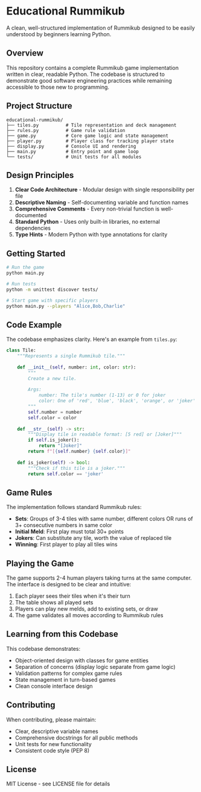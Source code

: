 # Educational Rummikub

A clean, well-structured implementation of Rummikub designed to be easily understood by beginners learning Python.

## Overview

This repository contains a complete Rummikub game implementation written in clear, readable Python. The codebase is structured to demonstrate good software engineering practices while remaining accessible to those new to programming.

## Project Structure

```
educational-rummikub/
├── tiles.py          # Tile representation and deck management
├── rules.py          # Game rule validation
├── game.py           # Core game logic and state management
├── player.py         # Player class for tracking player state
├── display.py        # Console UI and rendering
├── main.py           # Entry point and game loop
└── tests/            # Unit tests for all modules
```

## Design Principles

1. **Clear Code Architecture** - Modular design with single responsibility per file
2. **Descriptive Naming** - Self-documenting variable and function names
3. **Comprehensive Comments** - Every non-trivial function is well-documented
4. **Standard Python** - Uses only built-in libraries, no external dependencies
5. **Type Hints** - Modern Python with type annotations for clarity

## Getting Started

```bash
# Run the game
python main.py

# Run tests
python -m unittest discover tests/

# Start game with specific players
python main.py --players "Alice,Bob,Charlie"
```

## Code Example

The codebase emphasizes clarity. Here's an example from `tiles.py`:

```python
class Tile:
    """Represents a single Rummikub tile."""
    
    def __init__(self, number: int, color: str):
        """
        Create a new tile.
        
        Args:
            number: The tile's number (1-13) or 0 for joker
            color: One of 'red', 'blue', 'black', 'orange', or 'joker'
        """
        self.number = number
        self.color = color
    
    def __str__(self) -> str:
        """Display tile in readable format: [5 red] or [Joker]"""
        if self.is_joker():
            return "[Joker]"
        return f"[{self.number} {self.color}]"
    
    def is_joker(self) -> bool:
        """Check if this tile is a joker."""
        return self.color == 'joker'
```

## Game Rules

The implementation follows standard Rummikub rules:

- **Sets**: Groups of 3-4 tiles with same number, different colors OR runs of 3+ consecutive numbers in same color
- **Initial Meld**: First play must total 30+ points
- **Jokers**: Can substitute any tile, worth the value of replaced tile
- **Winning**: First player to play all tiles wins

## Playing the Game

The game supports 2-4 human players taking turns at the same computer. The interface is designed to be clear and intuitive:

1. Each player sees their tiles when it's their turn
2. The table shows all played sets
3. Players can play new melds, add to existing sets, or draw
4. The game validates all moves according to Rummikub rules

## Learning from this Codebase

This codebase demonstrates:

- Object-oriented design with classes for game entities
- Separation of concerns (display logic separate from game logic)
- Validation patterns for complex game rules
- State management in turn-based games
- Clean console interface design

## Contributing

When contributing, please maintain:
- Clear, descriptive variable names
- Comprehensive docstrings for all public methods
- Unit tests for new functionality
- Consistent code style (PEP 8)

## License

MIT License - see LICENSE file for details